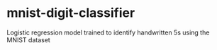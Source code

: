 # mnist-digit-classifier
Logistic regression model trained to identify handwritten 5s using the MNIST dataset
